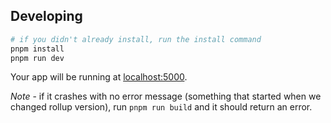 ## Developing

```sh
# if you didn't already install, run the install command
pnpm install
pnpm run dev
```

Your app will be running at [localhost:5000](http://localhost:5000).

*Note* - if it crashes with no error message (something that started when we changed rollup version), run `pnpm run build` and it should return an error.
